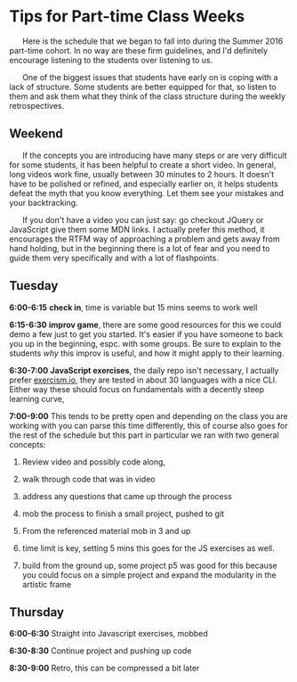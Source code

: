 # Tips for Part-time Class Weeks

&nbsp;&nbsp;&nbsp;&nbsp;&nbsp;&nbsp;Here is the schedule that we began to fall into during the Summer 2016 part-time cohort. In no way are these firm guidelines, and I'd definitely encourage listening to the students over listening to us.

&nbsp;&nbsp;&nbsp;&nbsp;&nbsp;&nbsp;One of the biggest issues that students have early on is coping with a lack of structure. Some students are better equipped for that, so listen to them and ask them what they think of the class structure during the weekly retrospectives.

## Weekend

&nbsp;&nbsp;&nbsp;&nbsp;&nbsp;&nbsp;If the concepts you are introducing have many steps or are very difficult for some students, it has been helpful to create a short video. In general, long videos work fine, usually between 30 minutes to 2 hours. It doesn't have to be polished or refined, and especially earlier on, it helps students defeat the myth that you know everything. Let them see your mistakes and your backtracking.

&nbsp;&nbsp;&nbsp;&nbsp;&nbsp;&nbsp;If you don't have a video you can just say: go checkout JQuery or JavaScript give them some MDN links.  I actually prefer this method, it encourages the RTFM way of approaching a problem and gets away from hand holding, but in the beginning there is a lot of fear and you need to guide them very specifically and with a lot of flashpoints.


## Tuesday
**6:00-6:15** **check in**, time is variable but 15 mins seems to work well

**6:15-6:30** **improv game**, there are some good resources for this we could demo a few just to get you started.  It's easier if you have someone to back you up in the beginning, espc. with some groups. Be sure to explain to the students *why* this improv is useful, and how it might apply to their learning.

**6:30-7:00** **JavaScript exercises**, the daily repo isn't necessary, I actually prefer [exercism.io](http://exercism.io/), they are tested in about 30 languages with a nice CLI.  Either way these should focus on fundamentals with a decently steep learning curve,

**7:00-9:00** This tends to be pretty open and depending on the class you are working with you can parse this time differently, this of course also goes for the rest of the schedule but this part in particular we ran with two general concepts:

1. Review video and possibly code along,
  1. walk through code that was in video
  2. address any questions that came up through the process
  3. mob the process to finish a small project, pushed to git

2. From the referenced material mob in 3 and up
  1. time limit is key, setting 5 mins this goes for the JS exercises as well.
  2. build from the ground up, some project p5 was good for this because you could focus on a simple project and expand the modularity in the artistic frame

## Thursday

**6:00-6:30** Straight into Javascript exercises, mobbed

**6:30-8:30** Continue project and pushing up code

**8:30-9:00** Retro, this can be compressed a bit later
